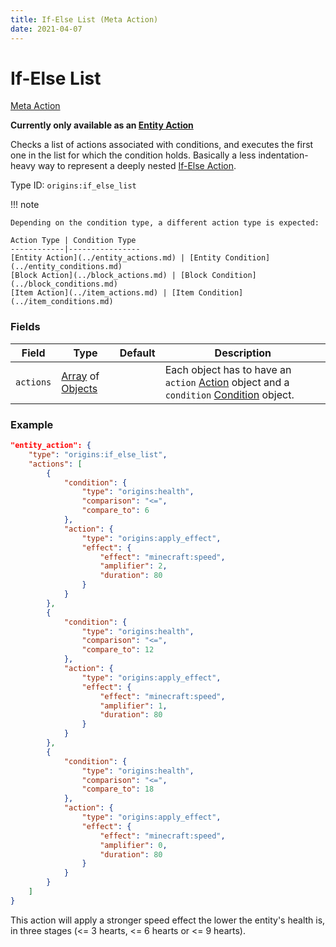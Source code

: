 ```yaml
---
title: If-Else List (Meta Action)
date: 2021-04-07
---
```


# If-Else List

[Meta Action](../meta_actions.md)

**Currently only available as an [Entity Action](../entity_actions.md)**

Checks a list of actions associated with conditions, and executes the first one in the list for which the condition holds. Basically a less indentation-heavy way to represent a deeply nested [If-Else Action](if_else.md).

Type ID: `origins:if_else_list`

!!! note

    Depending on the condition type, a different action type is expected:
    
    Action Type | Condition Type
    ------------|----------------
    [Entity Action](../entity_actions.md) | [Entity Condition](../entity_conditions.md)
    [Block Action](../block_actions.md) | [Block Condition](../block_conditions.md)
    [Item Action](../item_actions.md) | [Item Condition](../item_conditions.md)

### Fields

Field  | Type | Default | Description
-------|------|---------|-------------
`actions` | [Array](../data_types/array.md) of [Objects](../data_types/object.md) | | Each object has to have an `action` [Action](../actions.md) object and a `condition` [Condition](../conditions.md) object.

### Example

```json
"entity_action": {
	"type": "origins:if_else_list",
	"actions": [
		{
			"condition": {
				"type": "origins:health",
				"comparison": "<=",
				"compare_to": 6
			},
			"action": {
				"type": "origins:apply_effect",
				"effect": {
					"effect": "minecraft:speed",
					"amplifier": 2,
					"duration": 80
				}
			}
		},
		{
			"condition": {
				"type": "origins:health",
				"comparison": "<=",
				"compare_to": 12
			},
			"action": {
				"type": "origins:apply_effect",
				"effect": {
					"effect": "minecraft:speed",
					"amplifier": 1,
					"duration": 80
				}
			}
		},
		{
			"condition": {
				"type": "origins:health",
				"comparison": "<=",
				"compare_to": 18
			},
			"action": {
				"type": "origins:apply_effect",
				"effect": {
					"effect": "minecraft:speed",
					"amplifier": 0,
					"duration": 80
				}
			}
		}
	]
}
```
This action will apply a stronger speed effect the lower the entity's health is, in three stages (<= 3 hearts, <= 6 hearts or <= 9 hearts).
